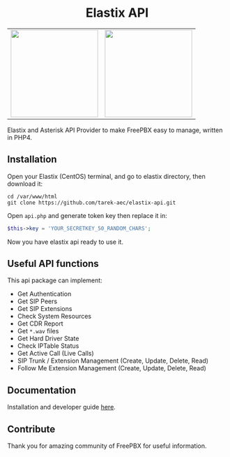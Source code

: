 <h1 align="center">Elastix API</h1>
<table>
	<tr>
		<td align="center"><img src="https://raw.githubusercontent.com/tarek-aec/elastix-api/master/elastix.png" width="200"></td>
		<td align="center"><img src="https://raw.githubusercontent.com/tarek-aec/elastix-api/master/asterisk.png" width="200"></td>
	</tr>
</table>

Elastix and Asterisk API Provider to make FreePBX easy to manage, written in PHP4.

## Installation
Open your Elastix (CentOS) terminal, and go to elastix directory, then download it:

```
cd /var/www/html
git clone https://github.com/tarek-aec/elastix-api.git
```

Open `api.php` and generate token key then replace it in:

```php
$this->key = 'YOUR_SECRETKEY_50_RANDOM_CHARS';
```

Now you have elastix api ready to use it.

## Useful API functions
This api package can implement:

* Get Authentication
* Get SIP Peers
* Get SIP Extensions
* Check System Resources
* Get CDR Report
* Get `*.wav` files
* Get Hard Driver State
* Check IPTable Status
* Get Active Call (Live Calls)
* SIP Trunk / Extension Management (Create, Update, Delete, Read)
* Follow Me Extension Management (Create, Update, Delete, Read)

## Documentation
Installation and developer guide [here](https://github.com/tarek-aec/elastix-api/wiki).

## Contribute

Thank you for amazing community of FreePBX for useful information.
